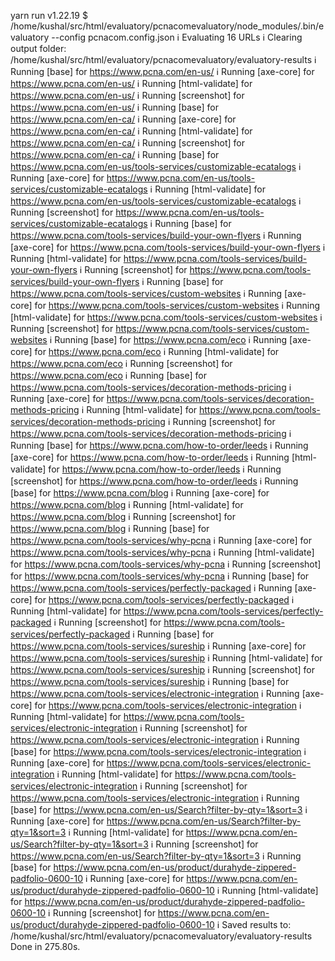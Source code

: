 yarn run v1.22.19
$ /home/kushal/src/html/evaluatory/pcnacomevaluatory/node_modules/.bin/evaluatory --config pcnacom.config.json
ℹ Evaluating 16 URLs
ℹ Clearing output folder: /home/kushal/src/html/evaluatory/pcnacomevaluatory/evaluatory-results
ℹ Running [base] for https://www.pcna.com/en-us/
ℹ Running [axe-core] for https://www.pcna.com/en-us/
ℹ Running [html-validate] for https://www.pcna.com/en-us/
ℹ Running [screenshot] for https://www.pcna.com/en-us/
ℹ Running [base] for https://www.pcna.com/en-ca/
ℹ Running [axe-core] for https://www.pcna.com/en-ca/
ℹ Running [html-validate] for https://www.pcna.com/en-ca/
ℹ Running [screenshot] for https://www.pcna.com/en-ca/
ℹ Running [base] for https://www.pcna.com/en-us/tools-services/customizable-ecatalogs
ℹ Running [axe-core] for https://www.pcna.com/en-us/tools-services/customizable-ecatalogs
ℹ Running [html-validate] for https://www.pcna.com/en-us/tools-services/customizable-ecatalogs
ℹ Running [screenshot] for https://www.pcna.com/en-us/tools-services/customizable-ecatalogs
ℹ Running [base] for https://www.pcna.com/tools-services/build-your-own-flyers
ℹ Running [axe-core] for https://www.pcna.com/tools-services/build-your-own-flyers
ℹ Running [html-validate] for https://www.pcna.com/tools-services/build-your-own-flyers
ℹ Running [screenshot] for https://www.pcna.com/tools-services/build-your-own-flyers
ℹ Running [base] for https://www.pcna.com/tools-services/custom-websites
ℹ Running [axe-core] for https://www.pcna.com/tools-services/custom-websites
ℹ Running [html-validate] for https://www.pcna.com/tools-services/custom-websites
ℹ Running [screenshot] for https://www.pcna.com/tools-services/custom-websites
ℹ Running [base] for https://www.pcna.com/eco
ℹ Running [axe-core] for https://www.pcna.com/eco
ℹ Running [html-validate] for https://www.pcna.com/eco
ℹ Running [screenshot] for https://www.pcna.com/eco
ℹ Running [base] for https://www.pcna.com/tools-services/decoration-methods-pricing
ℹ Running [axe-core] for https://www.pcna.com/tools-services/decoration-methods-pricing
ℹ Running [html-validate] for https://www.pcna.com/tools-services/decoration-methods-pricing
ℹ Running [screenshot] for https://www.pcna.com/tools-services/decoration-methods-pricing
ℹ Running [base] for https://www.pcna.com/how-to-order/leeds
ℹ Running [axe-core] for https://www.pcna.com/how-to-order/leeds
ℹ Running [html-validate] for https://www.pcna.com/how-to-order/leeds
ℹ Running [screenshot] for https://www.pcna.com/how-to-order/leeds
ℹ Running [base] for https://www.pcna.com/blog
ℹ Running [axe-core] for https://www.pcna.com/blog
ℹ Running [html-validate] for https://www.pcna.com/blog
ℹ Running [screenshot] for https://www.pcna.com/blog
ℹ Running [base] for https://www.pcna.com/tools-services/why-pcna
ℹ Running [axe-core] for https://www.pcna.com/tools-services/why-pcna
ℹ Running [html-validate] for https://www.pcna.com/tools-services/why-pcna
ℹ Running [screenshot] for https://www.pcna.com/tools-services/why-pcna
ℹ Running [base] for https://www.pcna.com/tools-services/perfectly-packaged
ℹ Running [axe-core] for https://www.pcna.com/tools-services/perfectly-packaged
ℹ Running [html-validate] for https://www.pcna.com/tools-services/perfectly-packaged
ℹ Running [screenshot] for https://www.pcna.com/tools-services/perfectly-packaged
ℹ Running [base] for https://www.pcna.com/tools-services/sureship
ℹ Running [axe-core] for https://www.pcna.com/tools-services/sureship
ℹ Running [html-validate] for https://www.pcna.com/tools-services/sureship
ℹ Running [screenshot] for https://www.pcna.com/tools-services/sureship
ℹ Running [base] for https://www.pcna.com/tools-services/electronic-integration
ℹ Running [axe-core] for https://www.pcna.com/tools-services/electronic-integration
ℹ Running [html-validate] for https://www.pcna.com/tools-services/electronic-integration
ℹ Running [screenshot] for https://www.pcna.com/tools-services/electronic-integration
ℹ Running [base] for https://www.pcna.com/tools-services/electronic-integration
ℹ Running [axe-core] for https://www.pcna.com/tools-services/electronic-integration
ℹ Running [html-validate] for https://www.pcna.com/tools-services/electronic-integration
ℹ Running [screenshot] for https://www.pcna.com/tools-services/electronic-integration
ℹ Running [base] for https://www.pcna.com/en-us/Search?filter-by-qty=1&sort=3
ℹ Running [axe-core] for https://www.pcna.com/en-us/Search?filter-by-qty=1&sort=3
ℹ Running [html-validate] for https://www.pcna.com/en-us/Search?filter-by-qty=1&sort=3
ℹ Running [screenshot] for https://www.pcna.com/en-us/Search?filter-by-qty=1&sort=3
ℹ Running [base] for https://www.pcna.com/en-us/product/durahyde-zippered-padfolio-0600-10
ℹ Running [axe-core] for https://www.pcna.com/en-us/product/durahyde-zippered-padfolio-0600-10
ℹ Running [html-validate] for https://www.pcna.com/en-us/product/durahyde-zippered-padfolio-0600-10
ℹ Running [screenshot] for https://www.pcna.com/en-us/product/durahyde-zippered-padfolio-0600-10
ℹ Saved results to: /home/kushal/src/html/evaluatory/pcnacomevaluatory/evaluatory-results
Done in 275.80s.

